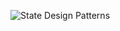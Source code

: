 ![State Design Patterns](https://user-images.githubusercontent.com/97804200/188019736-8e6dae64-e909-43c1-a950-a24d9a194f29.png)

